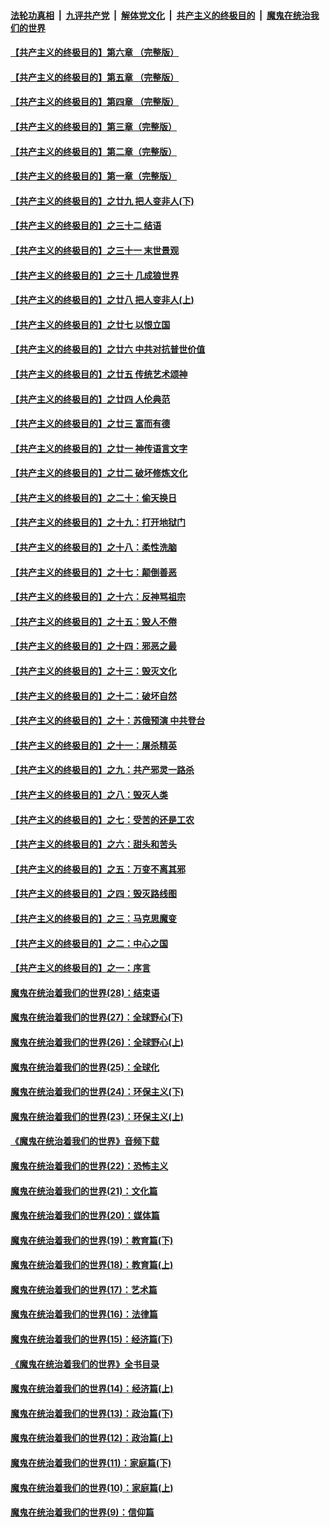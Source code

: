 ####  [法轮功真相](../../../../basic/blob/master/README.md?t=06030601) &nbsp;|&nbsp; [九评共产党](../../../../9ping.md/blob/master/README.md?t=06030601) &nbsp;|&nbsp; [解体党文化](../../../../jtdwh.md/blob/master/README.md?t=06030601)  &nbsp;|&nbsp; [共产主义的终极目的](../../../../gczydzjmd.md/blob/master/README.md?t=06030601) &nbsp;|&nbsp; [魔鬼在统治我们的世界](../../../../mgztzwmdsj.md/blob/master/README.md?t=06030601) 

#### [【共产主义的终极目的】第六章 （完整版）](../pages/nsc422/n11428913.md?t=06030601) 

#### [【共产主义的终极目的】第五章 （完整版）](../pages/nsc422/n11428912.md?t=06030601) 

#### [【共产主义的终极目的】第四章 （完整版）](../pages/nsc422/n11428907.md?t=06030601) 

#### [【共产主义的终极目的】第三章（完整版）](../pages/nsc422/n11428848.md?t=06030601) 

#### [【共产主义的终极目的】第二章（完整版）](../pages/nsc422/n11428831.md?t=06030601) 

#### [【共产主义的终极目的】第一章（完整版）](../pages/nsc422/n11417651.md?t=06030601) 

#### [【共产主义的终极目的】之廿九 把人变非人(下)](../pages/nsc422/n11344140.md?t=06030601) 

#### [【共产主义的终极目的】之三十二 结语](../pages/nsc422/n11360535.md?t=06030601) 

#### [【共产主义的终极目的】之三十一 末世景观](../pages/nsc422/n11351129.md?t=06030601) 

#### [【共产主义的终极目的】之三十 几成狼世界](../pages/nsc422/n11348280.md?t=06030601) 

#### [【共产主义的终极目的】之廿八 把人变非人(上)](../pages/nsc422/n11340492.md?t=06030601) 

#### [【共产主义的终极目的】之廿七 以恨立国](../pages/nsc422/n11336944.md?t=06030601) 

#### [【共产主义的终极目的】之廿六 中共对抗普世价值](../pages/nsc422/n11324785.md?t=06030601) 

#### [【共产主义的终极目的】之廿五 传统艺术颂神](../pages/nsc422/n11296396.md?t=06030601) 

#### [【共产主义的终极目的】之廿四 人伦典范](../pages/nsc422/n11296397.md?t=06030601) 

#### [【共产主义的终极目的】之廿三 富而有德](../pages/nsc422/n11283598.md?t=06030601) 

#### [【共产主义的终极目的】之廿一 神传语言文字](../pages/nsc422/n11263265.md?t=06030601) 

#### [【共产主义的终极目的】之廿二 破坏修炼文化](../pages/nsc422/n11245728.md?t=06030601) 

#### [【共产主义的终极目的】之二十：偷天换日](../pages/nsc422/n11238846.md?t=06030601) 

#### [【共产主义的终极目的】之十九：打开地狱门](../pages/nsc422/n11206376.md?t=06030601) 

#### [【共产主义的终极目的】之十八：柔性洗脑](../pages/nsc422/n11199994.md?t=06030601) 

#### [【共产主义的终极目的】之十七：颠倒善恶](../pages/nsc422/n11179782.md?t=06030601) 

#### [【共产主义的终极目的】之十六：反神骂祖宗](../pages/nsc422/n11166798.md?t=06030601) 

#### [【共产主义的终极目的】之十五：毁人不倦](../pages/nsc422/n11166792.md?t=06030601) 

#### [【共产主义的终极目的】之十四：邪恶之最](../pages/nsc422/n11150249.md?t=06030601) 

#### [【共产主义的终极目的】之十三：毁灭文化](../pages/nsc422/n11135227.md?t=06030601) 

#### [【共产主义的终极目的】之十二：破坏自然](../pages/nsc422/n11135214.md?t=06030601) 

#### [【共产主义的终极目的】之十：苏俄预演 中共登台](../pages/nsc422/n11118424.md?t=06030601) 

#### [【共产主义的终极目的】之十一：屠杀精英](../pages/nsc422/n11118442.md?t=06030601) 

#### [【共产主义的终极目的】之九：共产邪灵一路杀](../pages/nsc422/n11114139.md?t=06030601) 

#### [【共产主义的终极目的】之八：毁灭人类](../pages/nsc422/n11108503.md?t=06030601) 

#### [【共产主义的终极目的】之七：受苦的还是工农](../pages/nsc422/n11101809.md?t=06030601) 

#### [【共产主义的终极目的】之六：甜头和苦头](../pages/nsc422/n11096971.md?t=06030601) 

#### [【共产主义的终极目的】之五：万变不离其邪](../pages/nsc422/n11091285.md?t=06030601) 

#### [【共产主义的终极目的】之四：毁灭路线图](../pages/nsc422/n11086284.md?t=06030601) 

#### [【共产主义的终极目的】之三：马克思魔变](../pages/nsc422/n11061941.md?t=06030601) 

#### [【共产主义的终极目的】之二：中心之国](../pages/nsc422/n11047728.md?t=06030601) 

#### [【共产主义的终极目的】之一：序言](../pages/nsc422/n11086077.md?t=06030601) 

#### [魔鬼在统治着我们的世界(28)：结束语](../pages/nsc422/n10936246.md?t=06030601) 

#### [魔鬼在统治着我们的世界(27)：全球野心(下)](../pages/nsc422/n10928319.md?t=06030601) 

#### [魔鬼在统治着我们的世界(26)：全球野心(上)](../pages/nsc422/n10900318.md?t=06030601) 

#### [魔鬼在统治着我们的世界(25)：全球化](../pages/nsc422/n10788205.md?t=06030601) 

#### [魔鬼在统治着我们的世界(24)：环保主义(下)](../pages/nsc422/n10695307.md?t=06030601) 

#### [魔鬼在统治着我们的世界(23)：环保主义(上)](../pages/nsc422/n10688613.md?t=06030601) 

#### [《魔鬼在统治着我们的世界》音频下载](../pages/nsc422/n10635553.md?t=06030601) 

#### [魔鬼在统治着我们的世界(22)：恐怖主义](../pages/nsc422/n10614727.md?t=06030601) 

#### [魔鬼在统治着我们的世界(21)：文化篇](../pages/nsc422/n10597706.md?t=06030601) 

#### [魔鬼在统治着我们的世界(20)：媒体篇](../pages/nsc422/n10586579.md?t=06030601) 

#### [魔鬼在统治着我们的世界(19)：教育篇(下)](../pages/nsc422/n10564808.md?t=06030601) 

#### [魔鬼在统治着我们的世界(18)：教育篇(上)](../pages/nsc422/n10526970.md?t=06030601) 

#### [魔鬼在统治着我们的世界(17)：艺术篇](../pages/nsc422/n10499093.md?t=06030601) 

#### [魔鬼在统治着我们的世界(16)：法律篇](../pages/nsc422/n10485969.md?t=06030601) 

#### [魔鬼在统治着我们的世界(15)：经济篇(下)](../pages/nsc422/n10469975.md?t=06030601) 

#### [《魔鬼在统治着我们的世界》全书目录](../pages/nsc422/n10464261.md?t=06030601) 

#### [魔鬼在统治着我们的世界(14)：经济篇(上)](../pages/nsc422/n10457370.md?t=06030601) 

#### [魔鬼在统治着我们的世界(13)：政治篇(下)](../pages/nsc422/n10448270.md?t=06030601) 

#### [魔鬼在统治着我们的世界(12)：政治篇(上)](../pages/nsc422/n10444576.md?t=06030601) 

#### [魔鬼在统治着我们的世界(11)：家庭篇(下)](../pages/nsc422/n10440961.md?t=06030601) 

#### [魔鬼在统治着我们的世界(10)：家庭篇(上)](../pages/nsc422/n10435448.md?t=06030601) 

#### [魔鬼在统治着我们的世界(9)：信仰篇](../pages/nsc422/n10432159.md?t=06030601) 

